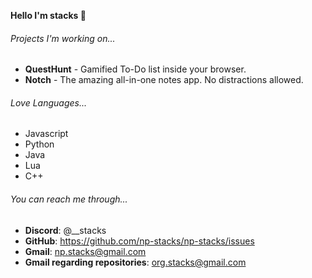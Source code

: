 **Hello I'm stacks  :wave:**



###### Projects I'm working on...
- **QuestHunt** - Gamified To-Do list inside your browser.
- **Notch** - The amazing all-in-one notes app. No distractions allowed.



###### Love Languages...
- Javascript
- Python
- Java
- Lua
- C++


###### You can reach me through...
 - **Discord**: @__stacks
 - **GitHub**: https://github.com/np-stacks/np-stacks/issues
 - **Gmail**: np.stacks@gmail.com
 - **Gmail regarding repositories**: org.stacks@gmail.com
